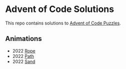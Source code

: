 # Advent of Code Solutions

This repo contains solutions to [Advent of Code Puzzles](https://adventofcode.com/).

## Animations

* 2022 [Rope](https://dietmarkuehl.github.io/adventofcode/2022/rope.html)
* 2022 [Path](https://dietmarkuehl.github.io/adventofcode/2022/path.html)
* 2022 [Sand](https://dietmarkuehl.github.io/adventofcode/2022/sand.html)
